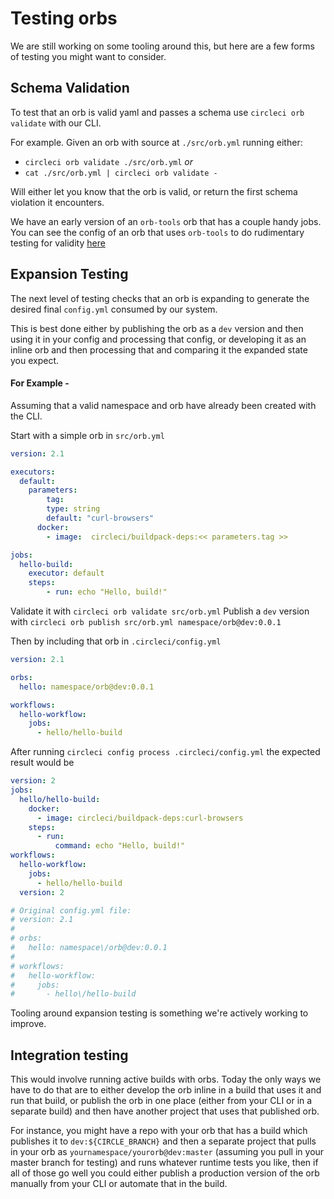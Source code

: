 # Testing orbs
We are still working on some tooling around this, but here are a few 
forms of testing you might want to consider.

## Schema Validation
To test that an orb is valid yaml and passes a schema use `circleci orb validate` with our
CLI.

For example. Given an orb with source at `./src/orb.yml` running either:

- `circleci orb validate ./src/orb.yml` _or_
- `cat ./src/orb.yml | circleci orb validate -`

Will either let you know that the orb is valid, or return the first schema
violation it encounters.

We have an early version of an `orb-tools` orb that has a couple handy jobs. You 
can see the config of an orb that uses `orb-tools` to do rudimentary testing for 
validity [here](https://github.com/CircleCI-Public/hello-orb/blob/master/.circleci/config.yml)

## Expansion Testing
The next level of testing checks that an orb is expanding to generate the desired
final `config.yml` consumed by our system.

This is best done either by publishing the orb as a `dev`
version and then using it in your config and processing that config, or 
developing it as an inline orb and then processing that and comparing it the 
expanded state you expect.

#### For Example -
Assuming that a valid namespace and orb have already been created with the CLI.

Start with a simple orb in `src/orb.yml`
```yaml
version: 2.1

executors:
  default:
  	parameters:
    	tag:
      	type: string
        default: "curl-browsers"
      docker:
        - image:  circleci/buildpack-deps:<< parameters.tag >>

jobs:
  hello-build:
  	executor: default
    steps:
    	- run: echo "Hello, build!"
```

Validate it with `circleci orb validate src/orb.yml`
Publish a `dev` version with `circleci orb publish src/orb.yml namespace/orb@dev:0.0.1`

Then by including that orb in `.circleci/config.yml`
```yaml
version: 2.1

orbs:
  hello: namespace/orb@dev:0.0.1

workflows:
  hello-workflow:
    jobs:
      - hello/hello-build
```

After running `circleci config process .circleci/config.yml` the expected result would be
```yaml
version: 2
jobs:
  hello/hello-build:
    docker:
      - image: circleci/buildpack-deps:curl-browsers
    steps:
      - run:
          command: echo "Hello, build!"
workflows:
  hello-workflow:
    jobs:
      - hello/hello-build
  version: 2

# Original config.yml file:
# version: 2.1
#
# orbs:
#   hello: namespace\/orb@dev:0.0.1
#
# workflows:
#   hello-workflow:
#     jobs:
#       - hello\/hello-build
```

Tooling around expansion testing is something we're actively working to improve.

## Integration testing

This would involve running active builds with orbs. Today the only ways we have
to do that are to either develop the orb inline in a build that uses it and run 
that build, or publish the orb in one place (either from your CLI or in a 
separate build) and then have another project that uses that published orb.

For instance, you might have a repo with your orb that has a build which publishes 
it to `dev:${CIRCLE_BRANCH}` and then a separate project that pulls in your orb 
as `yournamespace/yourorb@dev:master` (assuming you pull in your master branch 
for testing) and runs whatever runtime tests you like, then if all of those go 
well you could either publish a production version of the orb manually from your 
CLI or automate that in the build.
